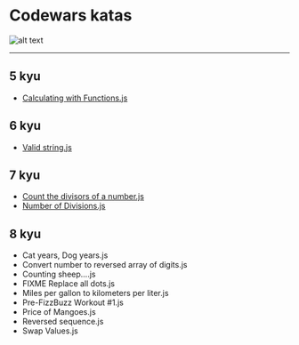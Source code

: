 # Codewars katas

![alt text](https://www.codewars.com/users/silv999r/badges/large "Codewars")

---

## 5 kyu

- [Calculating with Functions.js](https://github.com/zeddu/Codewars/blob/main/5%20kyu/Calculating%20with%20Functions.js "Calculating with Functions.js")

## 6 kyu

- [Valid string.js](https://github.com/zeddu/Codewars/blob/main/6%20kyu/Valid%20string.js "Valid string.js")

## 7 kyu

- [Count the divisors of a number.js](https://github.com/zeddu/Codewars/blob/main/7%20kyu/Count%20the%20divisors%20of%20a%20number.js "Count the divisors of a number.js")
- [ Number of Divisions.js](https://github.com/zeddu/Codewars/blob/main/7%20kyu/Number%20of%20Divisions.js " Number of Divisions.js")

## 8 kyu

- Cat years, Dog years.js
- Convert number to reversed array of digits.js
- Counting sheep....js
- FIXME Replace all dots.js
- Miles per gallon to kilometers per liter.js
- Pre-FizzBuzz Workout #1.js
- Price of Mangoes.js
- Reversed sequence.js
- Swap Values.js

